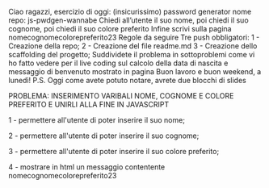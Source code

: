Ciao ragazzi,
esercizio di oggi: (insicurissimo) password generator
nome repo: js-pwdgen-wannabe
Chiedi all’utente il suo nome,
poi chiedi il suo cognome,
poi chiedi il suo colore preferito
Infine scrivi sulla pagina nomecognomecolorepreferito23
Regole da seguire
Tre push obbligatori:
1 - Creazione della repo;
2 - Creazione del file readme.md
3 - Creazione dello scaffolding del progetto;
Suddividete il problema in sottoproblemi come vi ho fatto vedere per il live coding sul calcolo della data di nascita e messaggio di benvenuto mostrato in pagina
Buon lavoro e buon weekend, a lunedì!
P.S. Oggi come avete potuto notare, avrete due blocchi di slides



PROBLEMA: INSERIMENTO VARIBALI NOME, COGNOME E COLORE PREFERITO E UNIRLI ALLA FINE IN JAVASCRIPT

1 - permettere all'utente di poter inserire il suo nome;

2 - permettere all'utente di poter inserire il suo cognome; 

3 - permettere all'utente di poter inserire il suo colore preferito; 

4 - mostrare in html un messaggio contentente nomecognomecolorepreferito23